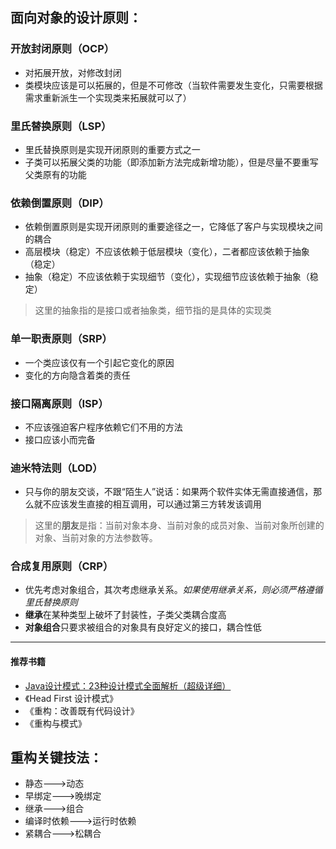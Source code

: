 ## 面向对象的设计原则：
### 开放封闭原则（OCP）
* 对拓展开放，对修改封闭
* 类模块应该是可以拓展的，但是不可修改（当软件需要发生变化，只需要根据需求重新派生一个实现类来拓展就可以了）

### 里氏替换原则（LSP）
* 里氏替换原则是实现开闭原则的重要方式之一
* 子类可以拓展父类的功能（即添加新方法完成新增功能），但是尽量不要重写父类原有的功能

### 依赖倒置原则（DIP）
* 依赖倒置原则是实现开闭原则的重要途径之一，它降低了客户与实现模块之间的耦合
* 高层模块（稳定）不应该依赖于低层模块（变化），二者都应该依赖于抽象（稳定）
* 抽象（稳定）不应该依赖于实现细节（变化），实现细节应该依赖于抽象（稳定）
> 这里的抽象指的是接口或者抽象类，细节指的是具体的实现类

### 单一职责原则（SRP）
* 一个类应该仅有一个引起它变化的原因
* 变化的方向隐含着类的责任

### 接口隔离原则（ISP）
* 不应该强迫客户程序依赖它们不用的方法
* 接口应该小而完备

### 迪米特法则（LOD）
* 只与你的朋友交谈，不跟“陌生人”说话：如果两个软件实体无需直接通信，那么就不应该发生直接的相互调用，可以通过第三方转发该调用
> 这里的**朋友**是指：当前对象本身、当前对象的成员对象、当前对象所创建的对象、当前对象的方法参数等。

### 合成复用原则（CRP）
* 优先考虑对象组合，其次考虑继承关系。*如果使用继承关系，则必须严格遵循里氏替换原则*
* **继承**在某种类型上破坏了封装性，子类父类耦合度高
* **对象组合**只要求被组合的对象具有良好定义的接口，耦合性低

***

#### 推荐书籍
* [Java设计模式：23种设计模式全面解析（超级详细）](http://c.biancheng.net/design_pattern/)
* 《Head First 设计模式》
* 《重构：改善既有代码设计》
* 《重构与模式》

## 重构关键技法：
* 静态--->动态
* 早绑定--->晚绑定
* 继承--->组合
* 编译时依赖--->运行时依赖
* 紧耦合--->松耦合